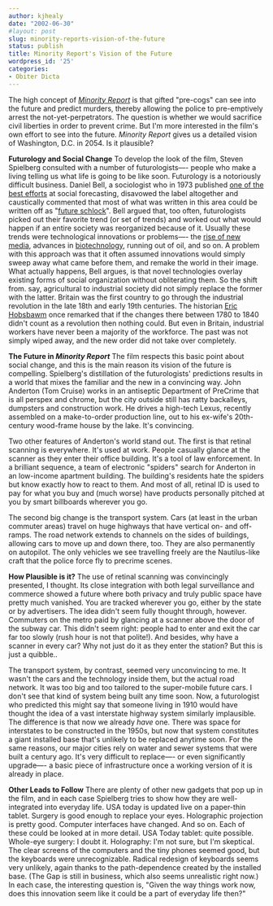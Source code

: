 ```yaml
---
author: kjhealy
date: "2002-06-30"
#layout: post
slug: minority-reports-vision-of-the-future
status: publish
title: Minority Report's Vision of the Future
wordpress_id: '25'
categories:
- Obiter Dicta
---
```


The high concept of [*Minority Report*](http://www.minorityreport.com) is that gifted "pre-cogs" can see into the future and predict murders, thereby allowing the police to pre-emptively arrest the not-yet-perpetrators. The question is whether we would sacrifice civil liberties in order to prevent crime. But I'm more interested in the film's own effort to see into the future. *Minority Report* gives us a detailed vision of Washington, D.C. in 2054. Is it plausible?

**Futurology and Social Change**
 To develop the look of the film, Steven Spielberg consulted with a number of futurologists—- people who make a living telling us what life is going to be like soon. Futurology is a notoriously difficult business. Daniel Bell, a sociologist who in 1973 published [one of the best efforts](http://www.amazon.com/exec/obidos/ASIN/0465097138) at social forecasting, disavowed the label altogether and caustically commented that most of what was written in this area could be written off as "[future schlock](http://www.amazon.com/exec/obidos/ASIN/0553277375)". Bell argued that, too often, futurologists picked out their favorite trend (or set of trends) and worked out what would happen if an entire society was reorganized because of it. Usually these trends were technological innovations or problems—- the [rise of new media](http://www.amazon.com/exec/obidos/ASIN/0262631598), advances in [biotechnology](http://s1.amazon.com/exec/varzea/ts/exchange-glance/Y04Y3503485Y4821543), running out of oil, and so on. A problem with this approach was that it often assumed innovations would simply sweep away what came before them, and remake the world in their image. What actually happens, Bell argues, is that novel technologies overlay existing forms of social organization without obliterating them. So the shift from. say, agricultural to industrial society did not simply replace the former with the latter. Britain was the first country to go through the industrial revolution in the late 18th and early 19th centuries. The historian [Eric Hobsbawm](http://www.amazon.com/exec/obidos/ASIN/0679772537/) once remarked that if the changes there between 1780 to 1840 didn't count as a revolution then nothing could. But even in Britain, industrial workers have never been a majority of the workforce. The past was not simply wiped away, and the new order did not take over completely.

**The Future in *Minority Report***
 The film respects this basic point about social change, and this is the main reason its vision of the future is compelling. Spielberg's distillation of the futurologists' predictions results in a world that mixes the familiar and the new in a convincing way. John Anderton (Tom Cruise) works in an antiseptic Department of PreCrime that is all perspex and chrome, but the city outside still has ratty backalleys, dumpsters and construction work. He drives a high-tech Lexus, recently assembled on a make-to-order production line, out to his ex-wife's 20th-century wood-frame house by the lake. It's convincing.

Two other features of Anderton's world stand out. The first is that retinal scanning is everywhere. It's used at work. People casually glance at the scanner as they enter their office building. It's a tool of law enforcement. In a brilliant sequence, a team of electronic "spiders" search for Anderton in an low-income apartment building. The building's residents hate the spiders but know exactly how to react to them. And most of all, retinal ID is used to pay for what you buy and (much worse) have products personally pitched at you by smart billboards wherever you go.

The second big change is the transport system. Cars (at least in the urban commuter areas) travel on huge highways that have vertical on- and off-ramps. The road network extends to channels on the sides of buildings, allowing cars to move up and down there, too. They are also permanently on autopilot. The only vehicles we see travelling freely are the Nautilus-like craft that the police force fly to precrime scenes.

**How Plausible is it?**
 The use of retinal scanning was convincingly presented, I thought. Its close integration with both legal surveillance and commerce showed a future where both privacy and truly public space have pretty much vanished. You are tracked wherever you go, either by the state or by advertisers. The idea didn't seem fully thought through, however. Commuters on the metro paid by glancing at a scanner above the door of the subway car. This didn't seem right: people had to enter and exit the car far too slowly (rush hour is not that polite!). And besides, why have a scanner in every car? Why not just do it as they enter the station? But this is just a quibble..

The transport system, by contrast, seemed very unconvincing to me. It wasn't the cars and the technology inside them, but the actual road network. It was too big and too tailored to the super-mobile future cars. I don't see that kind of system being built any time soon. Now, a futurologist who predicted this might say that someone living in 1910 would have thought the idea of a vast interstate highway system similarly implausible. The difference is that now we already *have* one. There was space for interstates to be constructed in the 1950s, but now that system constitutes a giant installed base that's unlikely to be replaced anytime soon. For the same reasons, our major cities rely on water and sewer systems that were built a century ago. It's very difficult to replace—- or even significantly upgrade—- a basic piece of infrastructure once a working version of it is already in place.

**Other Leads to Follow**
 There are plenty of other new gadgets that pop up in the film, and in each case Spielberg tries to show how they are well-integrated into everyday life. USA today is updated live on a paper-thin tablet. Surgery is good enough to replace your eyes. Holographic projection is pretty good. Computer interfaces have changed. And so on. Each of these could be looked at in more detail. USA Today tablet: quite possible. Whole-eye surgery: I doubt it. Holography: I'm not sure, but I'm skeptical. The clear screens of the computers and the tiny phones seemed good, but the keyboards were unrecognizable. Radical redesign of keyboards seems very unlikely, again thanks to the path-dependence created by the installed base. (The Gap is still in business, which also seems unrealistic right now.) In each case, the interesting question is, "Given the way things work now, does this innovation seem like it could be a part of everyday life then?"

